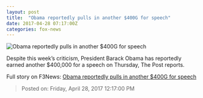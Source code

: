 ```yaml
---
layout: post
title:  "Obama reportedly pulls in another $400G for speech"
date: 2017-04-28 07:17:00Z
categories: fox-news
---
```


![Obama reportedly pulls in another $400G for speech](http://a57.foxnews.com/media2.foxnews.com/BrightCove/694940094001/2017/04/27/876/493/694940094001_5413640418001_5413625304001-vs.jpg?ve=1&tl=1)

Despite this week’s criticism, President Barack Obama has reportedly earned another $400,000 for a speech on Thursday, The Post reports.


Full story on F3News: [Obama reportedly pulls in another $400G for speech](http://www.f3nws.com/n/cNMmbD)

> Posted on: Friday, April 28, 2017 12:17:00 PM
